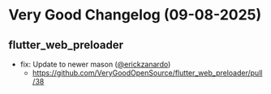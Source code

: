 # Very Good Changelog (09-08-2025)

## flutter_web_preloader
- fix: Update to newer mason ([@erickzanardo](https://github.com/erickzanardo))
	- https://github.com/VeryGoodOpenSource/flutter_web_preloader/pull/38
